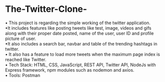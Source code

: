 # The-Twitter-Clone-

• This project is regarding the simple working of the twitter application.<br>
•It includes features like posting tweets like test, image, videos and gifs along with their proper date posted, name of the user, user ID and profile picture
of user.<br>
•It also includes a search bar, navbar and table of the trending hashtags in twitter.<br>
• It also has a feature to load more tweets when the maximum page index is reached like Twitter.<br>
• Tech Stack: HTML, CSS, JavaScript, REST API, Twitter API, NodeJs with Express framework, npm modules such as nodemon and axios.<br>
• Tools: Postman

